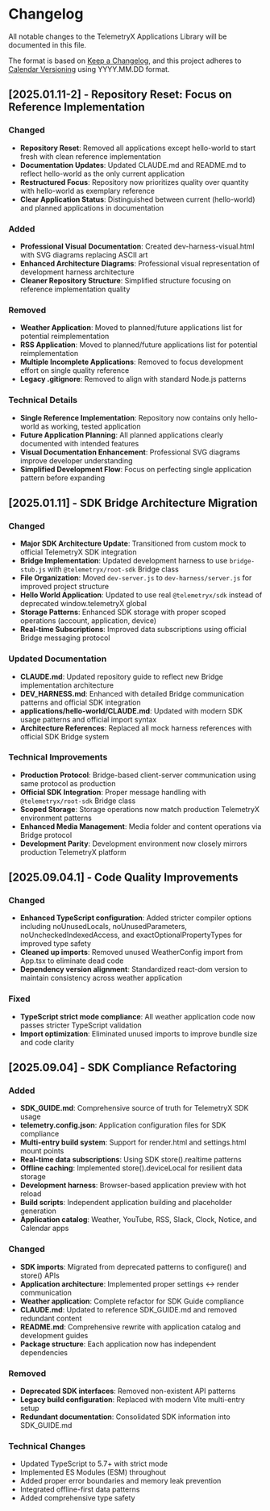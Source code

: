 # Changelog

All notable changes to the TelemetryX Applications Library will be documented in this file.

The format is based on [Keep a Changelog](https://keepachangelog.com/en/1.0.0/),
and this project adheres to [Calendar Versioning](https://calver.org/) using YYYY.MM.DD format.

## [2025.01.11-2] - Repository Reset: Focus on Reference Implementation

### Changed
- **Repository Reset**: Removed all applications except hello-world to start fresh with clean reference implementation
- **Documentation Updates**: Updated CLAUDE.md and README.md to reflect hello-world as the only current application
- **Restructured Focus**: Repository now prioritizes quality over quantity with hello-world as exemplary reference
- **Clear Application Status**: Distinguished between current (hello-world) and planned applications in documentation

### Added
- **Professional Visual Documentation**: Created dev-harness-visual.html with SVG diagrams replacing ASCII art
- **Enhanced Architecture Diagrams**: Professional visual representation of development harness architecture
- **Cleaner Repository Structure**: Simplified structure focusing on reference implementation quality

### Removed
- **Weather Application**: Moved to planned/future applications list for potential reimplementation
- **RSS Application**: Moved to planned/future applications list for potential reimplementation
- **Multiple Incomplete Applications**: Removed to focus development effort on single quality reference
- **Legacy .gitignore**: Removed to align with standard Node.js patterns

### Technical Details
- **Single Reference Implementation**: Repository now contains only hello-world as working, tested application
- **Future Application Planning**: All planned applications clearly documented with intended features
- **Visual Documentation Enhancement**: Professional SVG diagrams improve developer understanding
- **Simplified Development Flow**: Focus on perfecting single application pattern before expanding

## [2025.01.11] - SDK Bridge Architecture Migration

### Changed
- **Major SDK Architecture Update**: Transitioned from custom mock to official TelemetryX SDK integration
- **Bridge Implementation**: Updated development harness to use `bridge-stub.js` with `@telemetryx/root-sdk` Bridge class
- **File Organization**: Moved `dev-server.js` to `dev-harness/server.js` for improved project structure
- **Hello World Application**: Updated to use real `@telemetryx/sdk` instead of deprecated window.telemetryX global
- **Storage Patterns**: Enhanced SDK storage with proper scoped operations (account, application, device)
- **Real-time Subscriptions**: Improved data subscriptions using official Bridge messaging protocol

### Updated Documentation
- **CLAUDE.md**: Updated repository guide to reflect new Bridge implementation architecture
- **DEV_HARNESS.md**: Enhanced with detailed Bridge communication patterns and official SDK integration
- **applications/hello-world/CLAUDE.md**: Updated with modern SDK usage patterns and official import syntax
- **Architecture References**: Replaced all mock harness references with official SDK Bridge system

### Technical Improvements
- **Production Protocol**: Bridge-based client-server communication using same protocol as production
- **Official SDK Integration**: Proper message handling with `@telemetryx/root-sdk` Bridge class
- **Scoped Storage**: Storage operations now match production TelemetryX environment patterns
- **Enhanced Media Management**: Media folder and content operations via Bridge protocol
- **Development Parity**: Development environment now closely mirrors production TelemetryX platform

## [2025.09.04.1] - Code Quality Improvements

### Changed
- **Enhanced TypeScript configuration**: Added stricter compiler options including noUnusedLocals, noUnusedParameters, noUncheckedIndexedAccess, and exactOptionalPropertyTypes for improved type safety
- **Cleaned up imports**: Removed unused WeatherConfig import from App.tsx to eliminate dead code
- **Dependency version alignment**: Standardized react-dom version to maintain consistency across weather application

### Fixed
- **TypeScript strict mode compliance**: All weather application code now passes stricter TypeScript validation
- **Import optimization**: Eliminated unused imports to improve bundle size and code clarity

## [2025.09.04] - SDK Compliance Refactoring

### Added
- **SDK_GUIDE.md**: Comprehensive source of truth for TelemetryX SDK usage
- **telemetry.config.json**: Application configuration files for SDK compliance
- **Multi-entry build system**: Support for render.html and settings.html mount points
- **Real-time data subscriptions**: Using SDK store().realtime patterns
- **Offline caching**: Implemented store().deviceLocal for resilient data storage
- **Development harness**: Browser-based application preview with hot reload
- **Build scripts**: Independent application building and placeholder generation
- **Application catalog**: Weather, YouTube, RSS, Slack, Clock, Notice, and Calendar apps

### Changed
- **SDK imports**: Migrated from deprecated patterns to configure() and store() APIs
- **Application architecture**: Implemented proper settings ↔ render communication
- **Weather application**: Complete refactor for SDK Guide compliance
- **CLAUDE.md**: Updated to reference SDK_GUIDE.md and removed redundant content
- **README.md**: Comprehensive rewrite with application catalog and development guides
- **Package structure**: Each application now has independent dependencies

### Removed
- **Deprecated SDK interfaces**: Removed non-existent API patterns
- **Legacy build configuration**: Replaced with modern Vite multi-entry setup
- **Redundant documentation**: Consolidated SDK information into SDK_GUIDE.md

### Technical Changes
- Updated TypeScript to 5.7+ with strict mode
- Implemented ES Modules (ESM) throughout
- Added proper error boundaries and memory leak prevention
- Integrated offline-first data patterns
- Added comprehensive type safety
